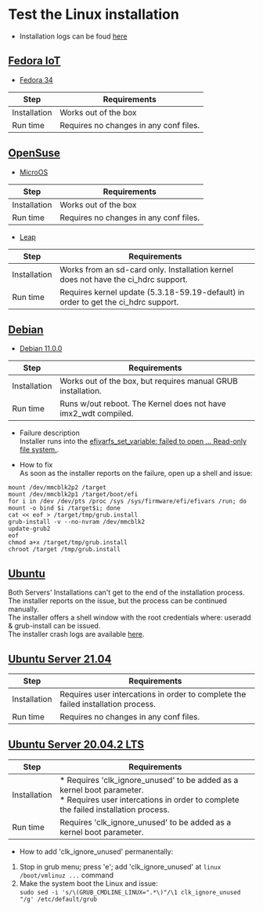 # Test the Linux installation

* Installation logs can be foud [here](https://drive.google.com/drive/folders/1hkiJBIRLH0h1hdSkUhGi_7DHvjlUCWfb)

## [Fedora IoT](https://getfedora.org/en/iot/)
* [Fedora 34](https://download.fedoraproject.org/pub/alt/iot/34/IoT/aarch64/iso/Fedora-IoT-IoT-ostree-aarch64-34-20210801.0.iso)

Step|Requirements
---|---
Installation | Works out of the box
Run time | Requires no changes in any conf files.

## [OpenSuse](https://get.opensuse.org)
* [MicroOS](https://download.opensuse.org/ports/aarch64/tumbleweed/iso/openSUSE-MicroOS-DVD-aarch64-Current.iso)

Step|Requirements
---|---
Installation | Works out of the box
Run time | Requires no changes in any conf files.

* [Leap](https://download.opensuse.org/distribution/leap/15.3/iso/openSUSE-Leap-15.3-DVD-aarch64-Current.iso)

Step|Requirements
---|---
Installation | Works from an sd-card only. Installation kernel does not have the ci_hdrc support.
Run time | Requires kernel update (5.3.18-59.19-default) in order to get the ci_hdrc support.

## [Debian](https://cdimage.debian.org/debian-cd/11.0.0/arm64/)

* [Debian 11.0.0](https://cdimage.debian.org/debian-cd/11.0.0/arm64/iso-dvd/debian-11.0.0-arm64-DVD-1.iso)

Step|Requirements
---|---
Installation | Works out of the box, but requires manual GRUB installation.
Run time | Runs w/out reboot. The Kernel does not have imx2_wdt compiled.

* Failure description<br>
Installer runs into the [efivarfs_set_variable: failed to open ... Read-only file system.](https://wiki.debian.org/UEFI#grub-install_unable_to_set_up_boot_variables).

* How to fix<br>
As soon as the installer reports on the failure, open up a shell and issue:
```
mount /dev/mmcblk2p2 /target
mount /dev/mmcblk2p1 /target/boot/efi
for i in /dev /dev/pts /proc /sys /sys/firmware/efi/efivars /run; do mount -o bind $i /target$i; done
cat << eof > /target/tmp/grub.install
grub-install -v --no-nvram /dev/mmcblk2
update-grub2
eof
chmod a+x /target/tmp/grub.install
chroot /target /tmp/grub.install
```
## [Ubuntu](https://ubuntu.com/download/server/arm)
Both Servers' Installations can't get to the end of the installation process.<br>
The installer reports on the issue, but the process can be continued manually.<br>
The installer offers a shell window with the root credentials where: useradd & grub-install can be issued.<br>
The installer crash logs are available [here](https://drive.google.com/drive/folders/1JhlUDHKiu47gLnfEKsxIt786ZDpf-sUm).

## [Ubuntu Server 21.04](https://cdimage.ubuntu.com/releases/21.04/release/ubuntu-21.04-live-server-arm64.iso)

Step|Requirements
---|---
Installation | Requires user intercations in order to complete the failed installation process.
Run time | Requires no changes in any conf files.


## [Ubuntu Server 20.04.2 LTS](https://cdimage.ubuntu.com/releases/20.04/release/ubuntu-20.04.2-live-server-arm64.iso)
Step|Requirements
---|---
Installation | * Requires 'clk_ignore_unused' to be added as a kernel boot parameter.<br>* Requires user intercations in order to complete the failed installation process.
Run time | Requires 'clk_ignore_unused' to be added as a kernel boot parameter.

* How to add 'clk_ignore_unused' permanentally:
1) Stop in grub menu; press 'e'; add 'clk_ignore_unused' at `linux  /boot/vmlinuz ...` command
2) Make the system boot the Linux and issue:<br>```sudo sed -i 's/\(GRUB_CMDLINE_LINUX=".*\)"/\1 clk_ignore_unused "/g' /etc/default/grub```
